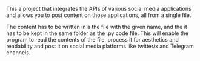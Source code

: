 This a project that integrates the APIs of various social media applications and allows you to post content on those applications, all from a single file.

The content has to be written in a the file with the given name, and the it has to be kept in the same folder as the .py code file. This will enable the program to read the contents of the file, process it for aesthetics and readability and post it on social media platforms like twitter/x and Telegram channels.
